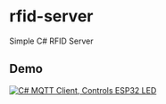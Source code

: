 # rfid-server
Simple C# RFID Server

## Demo

[![C# MQTT Client, Controls ESP32 LED](https://img.youtube.com/vi/b6W0ps3IhzA/mqdefault.jpg)](https://www.youtube.com/watch?v=b6W0ps3IhzA)
